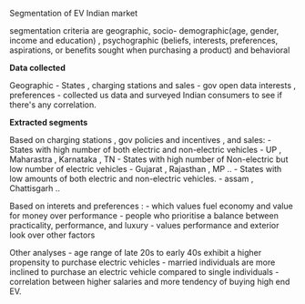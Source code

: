 
Segmentation of EV Indian market

segmentation criteria are geographic, socio- demographic(age, gender, income and education) , psychographic (beliefs, interests, preferences, aspirations, or benefits sought when purchasing a product) and behavioral

**Data collected**

Geographic - States , charging stations and sales - gov open data
interests , preferences  - collected us data and surveyed Indian consumers to see if there's any correlation.

**Extracted segments**

Based on  charging stations , gov policies and incentives , and sales: 
		- States with high number of both electric and non-electric vehicles - UP , Maharastra , Karnataka , TN
		- States with high number of Non-electric but low number of electric vehicles - Gujarat , Rajasthan , MP ..
		- States with low amounts of both electric and non-electric vehicles. - assam , Chattisgarh .. 

Based on interets and preferences :
		- which values fuel economy and value for money over performance
		- people who prioritise a balance between practicality, performance, and luxury
		- values performance and exterior look over other factors

Other analyses 
       - age range of late 20s to early 40s exhibit a higher propensity to purchase electric vehicles
       - married individuals are more inclined to purchase an electric vehicle compared to single individuals
       - correlation between higher salaries and more tendency of buying high end EV.
